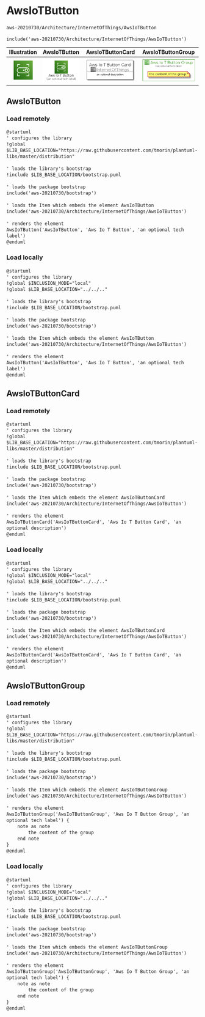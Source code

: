 # AwsIoTButton


```text
aws-20210730/Architecture/InternetOfThings/AwsIoTButton
```

```text
include('aws-20210730/Architecture/InternetOfThings/AwsIoTButton')
```



| Illustration | AwsIoTButton | AwsIoTButtonCard | AwsIoTButtonGroup |
| :---: | :---: | :---: | :---: |
| ![illustration for Illustration](../../../aws-20210730/Architecture/InternetOfThings/AwsIoTButton.png) | ![illustration for AwsIoTButton](../../../aws-20210730/Architecture/InternetOfThings/AwsIoTButton.Local.png) | ![illustration for AwsIoTButtonCard](../../../aws-20210730/Architecture/InternetOfThings/AwsIoTButtonCard.Local.png) | ![illustration for AwsIoTButtonGroup](../../../aws-20210730/Architecture/InternetOfThings/AwsIoTButtonGroup.Local.png) |




## AwsIoTButton

### Load remotely
```plantuml
@startuml
' configures the library
!global $LIB_BASE_LOCATION="https://raw.githubusercontent.com/tmorin/plantuml-libs/master/distribution"

' loads the library's bootstrap
!include $LIB_BASE_LOCATION/bootstrap.puml

' loads the package bootstrap
include('aws-20210730/bootstrap')

' loads the Item which embeds the element AwsIoTButton
include('aws-20210730/Architecture/InternetOfThings/AwsIoTButton')

' renders the element
AwsIoTButton('AwsIoTButton', 'Aws Io T Button', 'an optional tech label')
@enduml
```

### Load locally
```plantuml
@startuml
' configures the library
!global $INCLUSION_MODE="local"
!global $LIB_BASE_LOCATION="../../.."

' loads the library's bootstrap
!include $LIB_BASE_LOCATION/bootstrap.puml

' loads the package bootstrap
include('aws-20210730/bootstrap')

' loads the Item which embeds the element AwsIoTButton
include('aws-20210730/Architecture/InternetOfThings/AwsIoTButton')

' renders the element
AwsIoTButton('AwsIoTButton', 'Aws Io T Button', 'an optional tech label')
@enduml
```

## AwsIoTButtonCard

### Load remotely
```plantuml
@startuml
' configures the library
!global $LIB_BASE_LOCATION="https://raw.githubusercontent.com/tmorin/plantuml-libs/master/distribution"

' loads the library's bootstrap
!include $LIB_BASE_LOCATION/bootstrap.puml

' loads the package bootstrap
include('aws-20210730/bootstrap')

' loads the Item which embeds the element AwsIoTButtonCard
include('aws-20210730/Architecture/InternetOfThings/AwsIoTButton')

' renders the element
AwsIoTButtonCard('AwsIoTButtonCard', 'Aws Io T Button Card', 'an optional description')
@enduml
```

### Load locally
```plantuml
@startuml
' configures the library
!global $INCLUSION_MODE="local"
!global $LIB_BASE_LOCATION="../../.."

' loads the library's bootstrap
!include $LIB_BASE_LOCATION/bootstrap.puml

' loads the package bootstrap
include('aws-20210730/bootstrap')

' loads the Item which embeds the element AwsIoTButtonCard
include('aws-20210730/Architecture/InternetOfThings/AwsIoTButton')

' renders the element
AwsIoTButtonCard('AwsIoTButtonCard', 'Aws Io T Button Card', 'an optional description')
@enduml
```

## AwsIoTButtonGroup

### Load remotely
```plantuml
@startuml
' configures the library
!global $LIB_BASE_LOCATION="https://raw.githubusercontent.com/tmorin/plantuml-libs/master/distribution"

' loads the library's bootstrap
!include $LIB_BASE_LOCATION/bootstrap.puml

' loads the package bootstrap
include('aws-20210730/bootstrap')

' loads the Item which embeds the element AwsIoTButtonGroup
include('aws-20210730/Architecture/InternetOfThings/AwsIoTButton')

' renders the element
AwsIoTButtonGroup('AwsIoTButtonGroup', 'Aws Io T Button Group', 'an optional tech label') {
    note as note
        the content of the group
    end note
}
@enduml
```

### Load locally
```plantuml
@startuml
' configures the library
!global $INCLUSION_MODE="local"
!global $LIB_BASE_LOCATION="../../.."

' loads the library's bootstrap
!include $LIB_BASE_LOCATION/bootstrap.puml

' loads the package bootstrap
include('aws-20210730/bootstrap')

' loads the Item which embeds the element AwsIoTButtonGroup
include('aws-20210730/Architecture/InternetOfThings/AwsIoTButton')

' renders the element
AwsIoTButtonGroup('AwsIoTButtonGroup', 'Aws Io T Button Group', 'an optional tech label') {
    note as note
        the content of the group
    end note
}
@enduml
```

